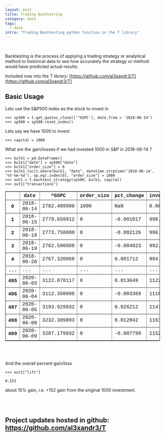 ```yaml
---
layout: post
title: Trading Backtesting
category: data
tags:
  - data
intro: "Trading Backtesting python function in the T library"
---
```


<br>

Backtesting is the process of applying a trading strategy or analytical method to historical data to see how accurately the strategy or method would have predicted actual results.

Included now into the T library: [https://github.com/al3xandr3/T](https://github.com/al3xandr3/T)

## Basic Usage

Lets use the S&P500 index as the stock to invest in

    >>> sp500 = t.get_quotes_close(['^GSPC'], date_from = '2018-06-14')
    >>> sp500 = sp500.reset_index()


Lets say we have 1000 to invest

    >>> capital = 1000


What are the gain/losses if we had invested 1000 in S&P in 2018-06-14 ?

    >>> bulk1 = pd.DataFrame()
    >>> bulk1["date"] = sp500["date"]
    >>> bulk1["order_size"] = 0
    >>> bulk1.loc[t.where(bulk1, "date", datetime.strptime('2018-06-14', '%Y-%m-%d'), op.eq).index[0], "order_size"] = 1000
    >>> out1 = t.backtest_strategy(sp500, bulk1, capital)
    >>> out1["transactions"]

<font size="2" face="Courier New" >
<table border="1" class="dataframe">
  <thead>
    <tr>
      <th></th>
      <th>date</th>
      <th>^GSPC</th>
      <th>order_size</th>
      <th>pct_change</th>
      <th>invested_start_day</th>
      <th>invested_end_day</th>
      <th>account_cash_start_day</th>
      <th>account_cash_end_day</th>
      <th>net_worth</th>
      <th>nb</th>
    </tr>
  </thead>
  <tbody>
    <tr>
      <th>0</th>
      <td>2018-06-14</td>
      <td>2782.489990</td>
      <td>1000</td>
      <td>NaN</td>
      <td>0.000000</td>
      <td>1000.000000</td>
      <td>1000</td>
      <td>0</td>
      <td>1000.000000</td>
      <td></td>
    </tr>
    <tr>
      <th>1</th>
      <td>2018-06-15</td>
      <td>2779.659912</td>
      <td>0</td>
      <td>-0.001017</td>
      <td>998.982897</td>
      <td>998.982897</td>
      <td>0</td>
      <td>0</td>
      <td>998.982897</td>
      <td></td>
    </tr>
    <tr>
      <th>2</th>
      <td>2018-06-18</td>
      <td>2773.750000</td>
      <td>0</td>
      <td>-0.002126</td>
      <td>996.858932</td>
      <td>996.858932</td>
      <td>0</td>
      <td>0</td>
      <td>996.858932</td>
      <td></td>
    </tr>
    <tr>
      <th>3</th>
      <td>2018-06-19</td>
      <td>2762.590088</td>
      <td>0</td>
      <td>-0.004023</td>
      <td>992.848167</td>
      <td>992.848167</td>
      <td>0</td>
      <td>0</td>
      <td>992.848167</td>
      <td></td>
    </tr>
    <tr>
      <th>4</th>
      <td>2018-06-20</td>
      <td>2767.320068</td>
      <td>0</td>
      <td>0.001712</td>
      <td>994.548077</td>
      <td>994.548077</td>
      <td>0</td>
      <td>0</td>
      <td>994.548077</td>
      <td></td>
    </tr>
    <tr>
      <th>...</th>
      <td>...</td>
      <td>...</td>
      <td>...</td>
      <td>...</td>
      <td>...</td>
      <td>...</td>
      <td>...</td>
      <td>...</td>
      <td>...</td>
      <td>...</td>
    </tr>
    <tr>
      <th>495</th>
      <td>2020-06-03</td>
      <td>3122.870117</td>
      <td>0</td>
      <td>0.013649</td>
      <td>1122.329327</td>
      <td>1122.329327</td>
      <td>0</td>
      <td>0</td>
      <td>1122.329327</td>
      <td></td>
    </tr>
    <tr>
      <th>496</th>
      <td>2020-06-04</td>
      <td>3112.350098</td>
      <td>0</td>
      <td>-0.003369</td>
      <td>1118.548533</td>
      <td>1118.548533</td>
      <td>0</td>
      <td>0</td>
      <td>1118.548533</td>
      <td></td>
    </tr>
    <tr>
      <th>497</th>
      <td>2020-06-05</td>
      <td>3193.929932</td>
      <td>0</td>
      <td>0.026212</td>
      <td>1147.867537</td>
      <td>1147.867537</td>
      <td>0</td>
      <td>0</td>
      <td>1147.867537</td>
      <td></td>
    </tr>
    <tr>
      <th>498</th>
      <td>2020-06-08</td>
      <td>3232.389893</td>
      <td>0</td>
      <td>0.012042</td>
      <td>1161.689675</td>
      <td>1161.689675</td>
      <td>0</td>
      <td>0</td>
      <td>1161.689675</td>
      <td></td>
    </tr>
    <tr>
      <th>499</th>
      <td>2020-06-09</td>
      <td>3207.179932</td>
      <td>0</td>
      <td>-0.007799</td>
      <td>1152.629459</td>
      <td>1152.629459</td>
      <td>0</td>
      <td>0</td>
      <td>1152.629459</td>
      <td></td>
    </tr>
  </tbody>
</table>
</font>

<br>
<br>

And the overall percent gain/loss

    >>> out1["lift"]

    0.153

about 15% gain, i.e. +152 gain from the original 1000 investment.


<br>
<br>

## Project updates hosted in github: [https://github.com/al3xandr3/T ](https://github.com/al3xandr3/T )

<br>